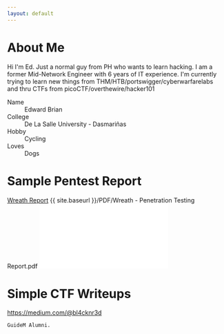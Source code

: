 ```yaml
---
layout: default
---
```


# About Me

Hi I'm Ed. Just a normal guy from PH who wants to learn hacking. I am a former Mid-Network Engineer with 6 years of IT experience. 
I'm currently trying to learn new things from THM/HTB/portswigger/cyberwarfarelabs and thru CTFs from picoCTF/overthewire/hacker101

<!--### Definition lists can be used with HTML syntax..-->

<dl>
<dt>Name</dt>
<dd>Edward Brian</dd>
<dt>College</dt>
<dd>De La Salle University - Dasmariñas</dd>
<dt>Hobby</dt>
<dd>Cycling</dd>
<dt>Loves</dt>
<dd>Dogs</dd>
</dl>


# Sample Pentest Report
<a href="bl4cknr3d.github.io/PDF/Wreath - Penetration Testing Report.pdf" target="_blank">Wreath Report</a>
{{ site.baseurl }}/PDF/Wreath - Penetration Testing Report.pdf
<embed src="bl4cknr3d.github.io/PDF/Wreath - Penetration Testing Report.pdf" type="application/pdf" />

# Simple CTF Writeups
https://medium.com/@bl4cknr3d

```
GuideM Alumni.
```

